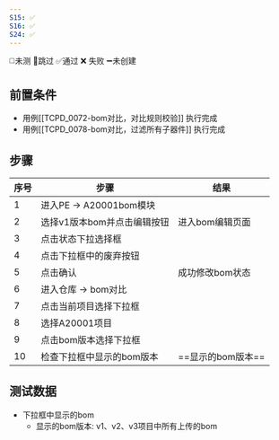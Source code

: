 ```yaml
---
S15: ✅
S16: ✅
S24: ✅
---
```

◻️未测    🚫跳过     ✅通过    ❌ 失败    ➖未创建

## 前置条件

- 用例[[TCPD_0072-bom对比，对比规则校验]] 执行完成
- 用例[[TCPD_0078-bom对比，过滤所有子器件]] 执行完成

## 步骤

| 序号  | 步骤                  | 结果           |
| --- | ------------------- | ------------ |
| 1   | 进入PE -> A20001bom模块 |              |
| 2   | 选择v1版本bom并点击编辑按钮    | 进入bom编辑页面    |
| 3   | 点击状态下拉选择框           |              |
| 4   | 点击下拉框中的废弃按钮         |              |
| 5   | 点击确认                | 成功修改bom状态    |
| 6   | 进入仓库 -> bom对比       |              |
| 7   | 点击当前项目选择下拉框         |              |
| 8   | 选择A20001项目          |              |
| 9   | 点击bom版本选择下拉框        |              |
| 10  | 检查下拉框中显示的bom版本      | ==显示的bom版本== |

## 测试数据

- 下拉框中显示的bom
	- 显示的bom版本: v1、v2、v3项目中所有上传的bom

